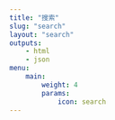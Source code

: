 ```yaml
---
title: "搜索"
slug: "search"
layout: "search"
outputs:
    - html
    - json
menu:
    main:
        weight: 4
        params: 
            icon: search
---
```

